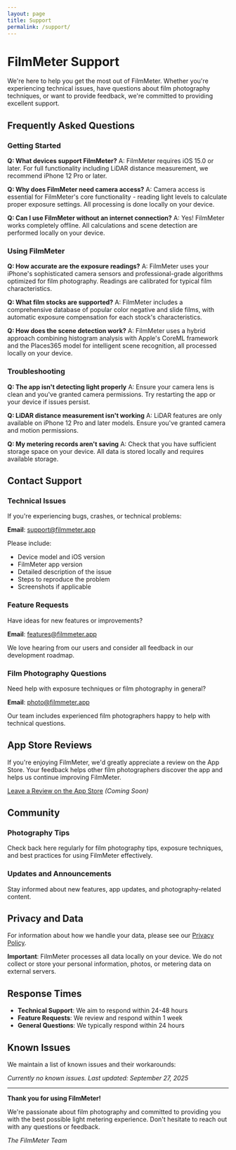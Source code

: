 ```yaml
---
layout: page
title: Support
permalink: /support/
---
```


# FilmMeter Support

We're here to help you get the most out of FilmMeter. Whether you're experiencing technical issues, have questions about film photography techniques, or want to provide feedback, we're committed to providing excellent support.

## Frequently Asked Questions

### Getting Started

**Q: What devices support FilmMeter?**
A: FilmMeter requires iOS 15.0 or later. For full functionality including LiDAR distance measurement, we recommend iPhone 12 Pro or later.

**Q: Why does FilmMeter need camera access?**
A: Camera access is essential for FilmMeter's core functionality - reading light levels to calculate proper exposure settings. All processing is done locally on your device.

**Q: Can I use FilmMeter without an internet connection?**
A: Yes! FilmMeter works completely offline. All calculations and scene detection are performed locally on your device.

### Using FilmMeter

**Q: How accurate are the exposure readings?**
A: FilmMeter uses your iPhone's sophisticated camera sensors and professional-grade algorithms optimized for film photography. Readings are calibrated for typical film characteristics.

**Q: What film stocks are supported?**
A: FilmMeter includes a comprehensive database of popular color negative and slide films, with automatic exposure compensation for each stock's characteristics.

**Q: How does the scene detection work?**
A: FilmMeter uses a hybrid approach combining histogram analysis with Apple's CoreML framework and the Places365 model for intelligent scene recognition, all processed locally on your device.

### Troubleshooting

**Q: The app isn't detecting light properly**
A: Ensure your camera lens is clean and you've granted camera permissions. Try restarting the app or your device if issues persist.

**Q: LiDAR distance measurement isn't working**
A: LiDAR features are only available on iPhone 12 Pro and later models. Ensure you've granted camera and motion permissions.

**Q: My metering records aren't saving**
A: Check that you have sufficient storage space on your device. All data is stored locally and requires available storage.

## Contact Support

### Technical Issues
If you're experiencing bugs, crashes, or technical problems:

**Email**: support@filmmeter.app

Please include:
- Device model and iOS version
- FilmMeter app version
- Detailed description of the issue
- Steps to reproduce the problem
- Screenshots if applicable

### Feature Requests
Have ideas for new features or improvements?

**Email**: features@filmmeter.app

We love hearing from our users and consider all feedback in our development roadmap.

### Film Photography Questions
Need help with exposure techniques or film photography in general?

**Email**: photo@filmmeter.app

Our team includes experienced film photographers happy to help with technical questions.

## App Store Reviews

If you're enjoying FilmMeter, we'd greatly appreciate a review on the App Store. Your feedback helps other film photographers discover the app and helps us continue improving FilmMeter.

[Leave a Review on the App Store](#) *(Coming Soon)*

## Community

### Photography Tips
Check back here regularly for film photography tips, exposure techniques, and best practices for using FilmMeter effectively.

### Updates and Announcements
Stay informed about new features, app updates, and photography-related content.

## Privacy and Data

For information about how we handle your data, please see our [Privacy Policy](privacy-policy.md).

**Important**: FilmMeter processes all data locally on your device. We do not collect or store your personal information, photos, or metering data on external servers.

## Response Times

- **Technical Support**: We aim to respond within 24-48 hours
- **Feature Requests**: We review and respond within 1 week
- **General Questions**: We typically respond within 24 hours

## Known Issues

We maintain a list of known issues and their workarounds:

*Currently no known issues. Last updated: September 27, 2025*

---

**Thank you for using FilmMeter!**

We're passionate about film photography and committed to providing you with the best possible light metering experience. Don't hesitate to reach out with any questions or feedback.

*The FilmMeter Team*